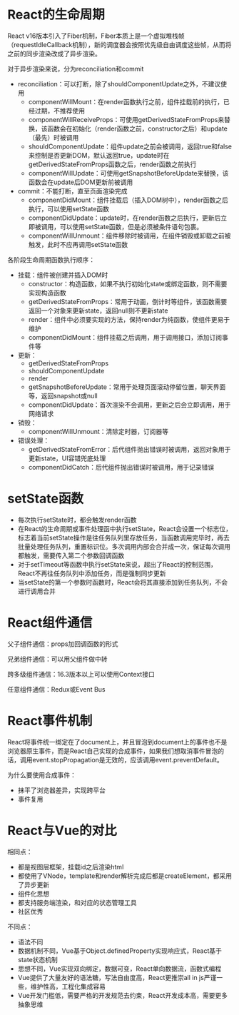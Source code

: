 # React的生命周期

React v16版本引入了Fiber机制，Fiber本质上是一个虚拟堆栈帧（requestIdleCallback机制），新的调度器会按照优先级自由调度这些帧，从而将之前的同步渲染改成了异步渲染。 

对于异步渲染来说，分为reconciliation和commit

* reconciliation：可以打断，除了shouldComponentUpdate之外，不建议使用
  * componentWillMount：在render函数执行之前，组件挂载前的执行，已经过期，不推荐使用
  * componentWillReceiveProps：可使用getDerivedStateFromProps来替换，该函数会在初始化（render函数之前，constructor之后）和update（最先）时被调用
  * shouldComponentUpdate：组件update之前会被调用，返回true和false来控制是否更新DOM，默认返回true，update时在getDerivedStateFromProps函数之后，render函数之前执行
  * componentWillUpdate：可使用getSnapshotBeforeUpdate来替换，该函数会在update后DOM更新前被调用
* commit：不能打断，直至页面渲染完成
  * componentDidMount：组件挂载后（插入DOM树中），render函数之后执行，可以使用setState函数
  * componentDidUpdate：update时，在render函数之后执行，更新后立即被调用，可以使用setState函数，但是必须被条件语句包裹。
  * componentWillUnmount：组件移除时被调用，在组件销毁或卸载之前被触发，此时不应再调用setState函数

各阶段生命周期函数执行顺序：

* 挂载：组件被创建并插入DOM时
  * constructor：构造函数，如果不执行初始化state或绑定函数，则不需要实现构造函数
  * getDerivedStateFromProps：常用于动画，倒计时等组件，该函数需要返回一个对象来更新state，返回null则不更新state
  * render：组件中必须要实现的方法，保持render为纯函数，使组件更易于维护
  * componentDidMount：组件挂载之后调用，用于调用接口，添加订阅事件等
* 更新：
  * getDerivedStateFromProps
  * shouldComponentUpdate
  * render
  * getSnapshotBeforeUpdate：常用于处理页面滚动停留位置，聊天界面等，返回snapshot或null
  * componentDidUpdate：首次渲染不会调用，更新之后会立即调用，用于网络请求
* 销毁：
  * componentWillUnmount：清除定时器，订阅器等
* 错误处理：
  * getDerivedStateFromError：后代组件抛出错误时被调用，返回对象用于更新state，UI容错兜底处理
  * componentDidCatch：后代组件抛出错误时被调用，用于记录错误

# setState函数

* 每次执行setState时，都会触发render函数
* 在React的生命周期或事件处理函中执行setState，React会设置一个标志位，标志着当前setState操作是往任务队列里存放任务，当函数调用完毕时，再去批量处理任务队列，重置标识位。多次调用内部会合并成一次，保证每次调用都触发，需要传入第二个参数回调函数
* 对于setTimeout等函数中执行setState来说，超出了React的控制范围，React不再往任务队列中添加任务，而是强制同步更新
* 当setState的第一个参数时函数时，React会将其直接添加到任务队列，不会进行调用合并

# React组件通信

父子组件通信：props加回调函数的形式

兄弟组件通信：可以用父组件做中转

跨多级组件通信：16.3版本以上可以使用Context接口

任意组件通信：Redux或Event Bus

# React事件机制

React将事件统一绑定在了document上，并且冒泡到document上的事件也不是浏览器原生事件，而是React自己实现的合成事件，如果我们想取消事件冒泡的话，调用event.stopPropagation是无效的，应该调用event.preventDefault。

为什么要使用合成事件：

* 抹平了浏览器差异，实现跨平台
* 事件复用

# React与Vue的对比

相同点：

* 都是视图层框架，挂载id之后渲染html
* 都使用了VNode，template和render解析完成后都是createElement，都采用了异步更新
* 组件化思想
* 都支持服务端渲染，和对应的状态管理工具
* 社区优秀

不同点：

* 语法不同
* 数据机制不同，Vue基于Object.definedProperty实现响应式，React基于state状态机制
* 思想不同，Vue实现双向绑定，数据可变，React单向数据流，函数式编程
* Vue提供了大量友好的语法糖，写法自由度高，React更推崇all in js严谨一些，维护性高，工程化集成容易
* Vue开发门槛低，需要严格的开发规范去约束，React开发成本高，需要更多抽象思维